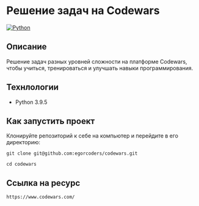 # Решение задач на Codewars

[![Python](https://img.shields.io/badge/-Python-464641?style=flat-square&logo=Python)](https://www.python.org/)

## Описание

Решение задач разных уровней сложности на платформе Codewars, чтобы учиться, тренироваться и улучшать навыки программирования.

## Технлологии

- Python 3.9.5

## Как запустить проект

Клонируйте репозиторий к себе на компьютер и перейдите в его директорию:

```git clone git@github.com:egorcoders/codewars.git```

```cd codewars```

## Ссылка на ресурс

```https://www.codewars.com/```
